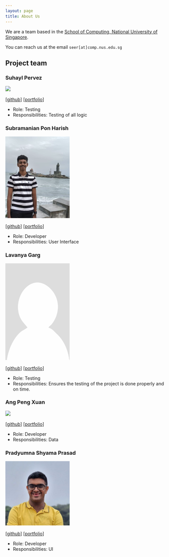 ```yaml
---
layout: page
title: About Us
---
```


We are a team based in the [School of Computing, National University of Singapore](https://www.comp.nus.edu.sg).

You can reach us at the email `seer[at]comp.nus.edu.sg`

## Project team

### Suhayl Pervez

<img src="images/suhayl13.png" width="200px">

[[github](https://github.com/suhayl13)]
[[portfolio](team/suhayl13.md)]

* Role: Testing
* Responsibilities: Testing of all logic

### Subramanian Pon Harish

<img src="images/ponharish.png" width="200px">

[[github](http://github.com/ponharish)]
[[portfolio](team/ponharish.md)]

* Role: Developer
* Responsibilities: User Interface


### Lavanya Garg

<img src="images/lavanyagarg112.png" width="200px">

[[github](http://github.com/lavanyagarg112)]
[[portfolio](team/lavanyagarg112.md)]

* Role: Testing
* Responsibilities: Ensures the testing of the project is done properly and on time.


### Ang Peng Xuan

<img src="images/angpengxuan.png" width="200px">

[[github](http://github.com/angpengxuan)] [[portfolio](team/johndoe.md)]

* Role: Developer
* Responsibilities: Data


### Pradyumna Shyama Prasad

<img src="images/pradyuprasad.png" width="200px">

[[github](http://github.com/pradyuprasad)]
[[portfolio](team/johndoe.md)]

* Role: Developer
* Responsibilities: UI
